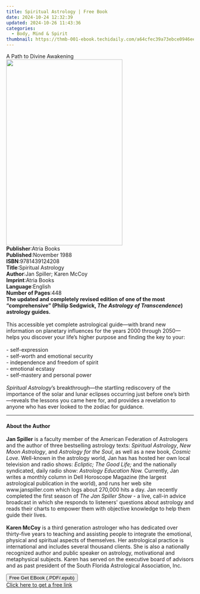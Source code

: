 ```yaml
---
title: Spiritual Astrology | Free Book
date: 2024-10-24 12:32:39
updated: 2024-10-26 11:43:36
categories:
  - Body, Mind & Spirit
thumbnail: https://thmb-001-ebook.techidaily.com/a64cfec39a73ebce0946eefd403b9ba5db1e82bf99cab527b2384eace8356b4c.jpg
---
```

<main id="book-container">
  <div class="flex flex-col">
    <div class="book-brief flex-1 py-6 px-4 sm:p-6 md:py-10 md:px-8">
      <!-- brief-->
      <div class="book-brief-main">A Path to Divine Awakening</div>
    </div>
    <div
      class="book-meta-info flex-1 grid gap-4 col-start-1 col-end-3 row-start-1 sm:mb-6 sm:grid-cols-4 lg:gap-6 lg:col-start-2 lg:row-end-6 lg:row-span-6 lg:mb-0"
    >
      <div
        class="book-meta-info-left place-content-center mt-4 p-4 text-sm leading-6 col-start-2 col-span-2 dark:text-slate-400"
      >
        <img
          class="w-full h-500 object-cover rounded-lg sm:h-255 sm:col-span-2 lg:col-span-full"
          src="https://img-001-ebook.techidaily.com/77c5c53a744d9898c563ef68016b504f5bfc8f1298ea0e48e432a553f554fab5.jpg"
          alt=""
          width="312"
          height="500"
        />
      </div>
      <div
        class="book-meta-info-right mt-2 col-start-1 row-start-2 col-span-3 self-center"
      >
        <!-- meta data  -->
        <div class="flex flex-col px-4 md:px-8">
          <div class="flex-1">
            <strong>Publisher</strong>:<span class="px-2">Atria Books</span>
          </div>
          <div class="flex-1">
            <strong>Published</strong>:<span class="px-2">November 1988</span>
          </div>
          <div class="flex-1">
            <strong>ISBN</strong>:<span class="px-2">9781439124208</span>
          </div>
          <div class="flex-1">
            <strong>Title</strong>:<span class="px-2">Spiritual Astrology</span>
          </div>
          <div class="flex-1">
            <strong>Author</strong>:<span class="px-2"
              >Jan Spiller; Karen McCoy</span
            >
          </div>
          <div class="flex-1">
            <strong>Imprint</strong>:<span class="px-2">Atria Books</span>
          </div>
          <div class="flex-1">
            <strong>Language</strong>:<span class="px-2">English</span>
          </div>
          <div class="flex-1">
            <strong>Number of Pages</strong>:<span class="px-2">448</span>
          </div>
        </div>
      </div>
    </div>
    <div class="book-description flex-1 py-6 px-4 sm:p-6 md:py-10 md:px-8">
      <div class="book-description-main">
        <div accordion-content="" id="description">
          <b
            >The updated and completely revised edition of one of the most
            “comprehensive” (Philip Sedgwick,
            <i>The Astrology of Transcendence</i>) astrology guides. </b
          ><br /><br />This accessible yet complete astrological guide—with
          brand new information on planetary influences for the years 2000
          through 2050—helps you discover your life’s higher purpose and finding
          the key to your:<br />
          <br />
          - self-expression<br />
          - self-worth and emotional security<br />
          - independence and freedom of spirit<br />
          - emotional ecstasy<br />
          - self-mastery and personal power<br />
          <br />
          <i>Spiritual Astrology</i>’s breakthrough—the startling rediscovery of
          the importance of the solar and lunar eclipses occurring just before
          one’s birth—reveals the lessons you came here for, and provides a
          revelation to anyone who has ever looked to the zodiac for guidance.
        </div>
        <div class="accordion-fader"></div>
      </div>
    </div>
    <div class="book-excerpts flex-1 py-6 px-4 sm:p-6 md:py-10 md:px-8">
      <!-- excerpts-->
      <div class="book-excerpts-main">
        <hr />
        <h4 class="placeholder placeholder-heading">
          <span>About the Author</span>
        </h4>
        <p>
          <b>Jan Spiller</b> is a faculty member of the American Federation of
          Astrologers and the author of three bestselling astrology texts:
          <i>Spiritual Astrology</i>, <i>New Moon Astrology</i>, and
          <i>Astrology for the Soul</i>, as well as a new book,
          <i>Cosmic Love</i>. Well-known in the astrology world, Jan has has
          hosted her own local television and radio shows:
          <i>Ecliptic; The Good Life; </i>and the nationally syndicated, daily
          radio show: <i>Astrology Education Now.</i> Currently, Jan writes a
          monthly column in Dell Horoscope Magazine (the largest astrological
          publication in the world), and runs her web site
          www.janspiller.com&nbsp;which logs about 270,000 hits a day. Jan
          recently completed the first season of <i>The Jan Spiller Show</i> - a
          live, call-in advice broadcast in which she responds to listeners'
          questions about astrology and reads their charts to empower them with
          objective knowledge to help them guide their lives.<br /><br /><b
            >Karen McCoy</b
          >
          is a third generation astrologer who has dedicated over thirty-five
          years to teaching and assisting people to integrate the emotional,
          physical and spiritual aspects of themselves. Her astrological
          practice is international and includes several thousand clients. She
          is also a nationally recognized author and public speaker on
          astrology, motivational and metaphysical subjects.&nbsp;Karen has
          served&nbsp;on the executive board of advisors and as past president
          of the South Florida Astrological Association, Inc.
        </p>
      </div>
    </div>
    <div
      class="book-about-author flex-1 py-6 px-4 sm:p-6 md:py-10 md:px-8"
    ></div>
    <div class="book-free-get flex-1 py-6 px-4 sm:p-6 md:py-10 md:px-8">
      <button
        id="btn-free-get"
        class="bg-blue-500 hover:bg-blue-700 text-white font-bold py-2 px-4 rounded"
      >
        Free Get EBook (.PDF/.epub)
      </button>
      <div id="countdown-display" class="px-2 text-lg mt-2"></div>
      <a
        id="free-link"
        class="hidden bg-blue-500 hover:bg-blue-700 text-white font-bold py-2 px-4 rounded"
        href="https://www.ebooks.com/en-us/book/492815/spiritual-astrology/jan-spiller/"
        target="_blank"
        >Click here to get a free link</a
      >
    </div>
    <script>
      let countdownTime = 0;
      let countdownInterval = null;
      document
        .getElementById('btn-free-get')
        .addEventListener('click', startCountdown);
      function startCountdown() {
        countdownTime = new Date().getTime() + 60000 * 3;
        countdownInterval = setInterval(updateCountdown, 1000);
        document.getElementById('btn-free-get').disabled = true;
        document
          .getElementById('btn-free-get')
          .classList.add('bg-gray-500', 'cursor-not-allowed');
      }
      function updateCountdown() {
        let currentTime = new Date().getTime();
        let timeLeft = countdownTime - currentTime;
        let secondsLeft = Math.floor(timeLeft / 1000);
        document.getElementById('countdown-display').innerHTML =
          `Remaining time: ${secondsLeft} seconds.`;
        if (secondsLeft <= 0) {
          clearInterval(countdownInterval);
          document.getElementById('btn-free-get').classList.add('hidden');
          document.getElementById('free-link').classList.remove('hidden');
          document.getElementById('countdown-display').innerHTML = '';
        }
      }
    </script>
  </div>
</main>
